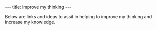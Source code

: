 --- title: improve my thinking ---

Below are links and ideas to assit in helping to improve my thinking and increase my knowledge.